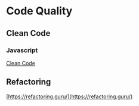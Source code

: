 # Code Quality 

## Clean Code 

### Javascript 

[Clean Code](https://github.com/ryanmcdermott/clean-code-javascript)
## Refactoring 

[https://refactoring.guru/](https://refactoring.guru/)